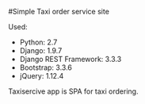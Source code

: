 #Simple Taxi order service site

Used:
* Python: 2.7
* Django: 1.9.7
* Django REST Framework: 3.3.3
* Bootstrap: 3.3.6
* jQuery: 1.12.4

Taxisercive app is SPA for taxi ordering.
